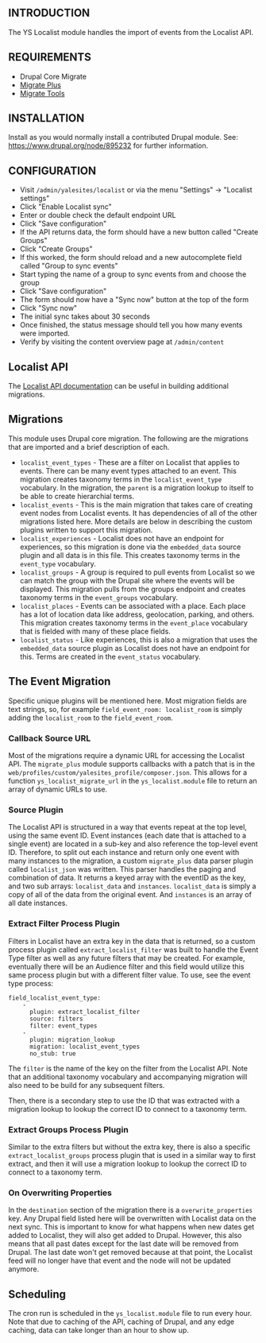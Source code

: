 ## INTRODUCTION

The YS Localist module handles the import of events from the Localist API.

## REQUIREMENTS

* Drupal Core Migrate
* [Migrate Plus](https://www.drupal.org/project/migrate_plus)
* [Migrate Tools](https://www.drupal.org/project/migrate_tools)

## INSTALLATION

Install as you would normally install a contributed Drupal module.
See: https://www.drupal.org/node/895232 for further information.

## CONFIGURATION
- Visit `/admin/yalesites/localist` or via the menu "Settings" -> "Localist settings"
- Click "Enable Localist sync"
- Enter or double check the default endpoint URL
- Click "Save configuration"
- If the API returns data, the form should have a new button called "Create Groups"
- Click "Create Groups"
- If this worked, the form should reload and a new autocomplete field called "Group to sync events"
- Start typing the name of a group to sync events from and choose the group
- Click "Save configuration"
- The form should now have a "Sync now" button at the top of the form
- Click "Sync now"
- The initial sync takes about 30 seconds
- Once finished, the status message should tell you how many events were imported.
- Verify by visiting the content overview page at `/admin/content`

## Localist API
The [Localist API documentation](https://developer.localist.com/doc/api) can be useful in building additional migrations.

## Migrations

This module uses Drupal core migration. The following are the migrations that are imported and a brief description of each.

* `localist_event_types` - These are a filter on Localist that applies to events. There can be many event types attached to an event. This migration creates taxonomy terms in the `localist_event_type` vocabulary. In the migration, the `parent` is a migration lookup to itself to be able to create hierarchial terms.
* `localist_events` - This is the main migration that takes care of creating event nodes from Localist events. It has dependencies of all of the other migrations listed here. More details are below in describing the custom plugins written to support this migration.
* `localist_experiences` - Localist does not have an endpoint for experiences, so this migration is done via the `embedded_data` source plugin and all data is in this file. This creates taxonomy terms in the `event_type` vocabulary.
* `localist_groups` - A group is required to pull events from Localist so we can match the group with the Drupal site where the events will be displayed. This migration pulls from the groups endpoint and creates taxonomy terms in the `event_groups` vocabulary.
* `localist_places` - Events can be associated with a place. Each place has a lot of location data like address, geolocation, parking, and others. This migration creates taxonomy terms in the `event_place` vocabulary that is fielded with many of these place fields.
* `localist_status` - Like experiences, this is also a migration that uses the `embedded_data` source plugin as Localist does not have an endpoint for this. Terms are created in the `event_status` vocabulary.

## The Event Migration

Specific unique plugins will be mentioned here. Most migration fields are text strings, so, for example `field_event_room: localist_room` is simply adding the `localist_room` to the `field_event_room`.

### Callback Source URL

Most of the migrations require a dynamic URL for accessing the Localist API. The `migrate_plus` module supports callbacks with a patch that is in the `web/profiles/custom/yalesites_profile/composer.json`. This allows for a function `ys_localist_migrate_url` in the `ys_localist.module` file to return an array of dynamic URLs to use.

### Source Plugin
The Localist API is structured in a way that events repeat at the top level, using the same event ID. Event instances (each date that is attached to a single event) are located in a sub-key and also reference the top-level event ID. Therefore, to split out each instance and return only one event with many instances to the migration, a custom `migrate_plus` data parser plugin called `localist_json` was written. This parser handles the paging and combination of data. It returns a keyed array with the eventID as the key, and two sub arrays: `localist_data` and `instances`. `localist_data` is simply a copy of all of the data from the original event. And `instances` is an array of all date instances.

### Extract Filter Process Plugin

Filters in Localist have an extra key in the data that is returned, so a custom process plugin called `extract_localist_filter` was built to handle the Event Type filter as well as any future filters that may be created. For example, eventually there will be an Audience filter and this field would utilize this same process plugin but with a different filter value. To use, see the event type process:

```
field_localist_event_type:
    -
      plugin: extract_localist_filter
      source: filters
      filter: event_types
    -
      plugin: migration_lookup
      migration: localist_event_types
      no_stub: true
```

The `filter` is the name of the key on the filter from the Localist API. Note that an additional taxonomy vocabulary and accompanying migration will also need to be build for any subsequent filters.

Then, there is a secondary step to use the ID that was extracted with a migration lookup to lookup the correct ID to connect to a taxonomy term.

### Extract Groups Process Plugin
Similar to the extra filters but without the extra key, there is also a specific `extract_localist_groups` process plugin that is used in a similar way to first extract, and then it will use a migration lookup to lookup the correct ID to connect to a taxonomy term.

### On Overwriting Properties
In the `destination` section of the migration there is a `overwrite_properties` key. Any Drupal field listed here will be overwritten with Localist data on the next sync. This is important to know for what happens when new dates get added to Localist, they will also get added to Drupal. However, this also means that all past dates except for the last date will be removed from Drupal. The last date won't get removed because at that point, the Localist feed will no longer have that event and the node will not be updated anymore.

## Scheduling
The cron run is scheduled in the `ys_localist.module` file to run every hour. Note that due to caching of the API, caching of Drupal, and any edge caching, data can take longer than an hour to show up.
